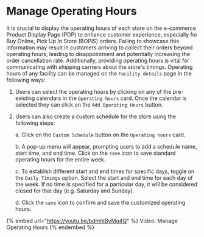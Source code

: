 # Manage Operating Hours

It is crucial to display the operating hours of each store on the e-commerce Product Display Page (PDP) to enhance customer experience, especially for Buy Online, Pick Up In Store (BOPIS) orders. Failing to showcase this information may result in customers arriving to collect their orders beyond operating hours, leading to disappointment and potentially increasing the order cancellation rate. Additionally, providing operating hours is vital for communicating with shipping carriers about the store's timings. Operating hours of any facility can be managed on the `Facility details` page in the following ways:  

1.  Users can select the operating hours by clicking on any of the pre-existing calendars in the `Operating hours` card. Once the calendar is selected they can click on the `Add Operating Hours` button.
2.  Users can also create a custom schedule for the store using the following steps:

    a. Click on the `Custom Schedule` button on the `Operating hours` card.
    
    b. A pop-up menu will appear, prompting users to add a schedule name, start time, and end time. Click on the `save` icon to save standard operating hours for the entire week.
    
    c. To establish different start and end times for specific days, toggle on the `Daily Timings` option. Select the start and end time for each day of the week. If no time is specified for a particular day, it will be considered closed for that day (e.g. Saturday and Sunday).
    
    d. Click the `save` icon to confirm and save the customized operating hours.

{% embed url="https://youtu.be/bdmhIByMq4Q" %}
Video: Manage Operating Hours
{% endembed %}
